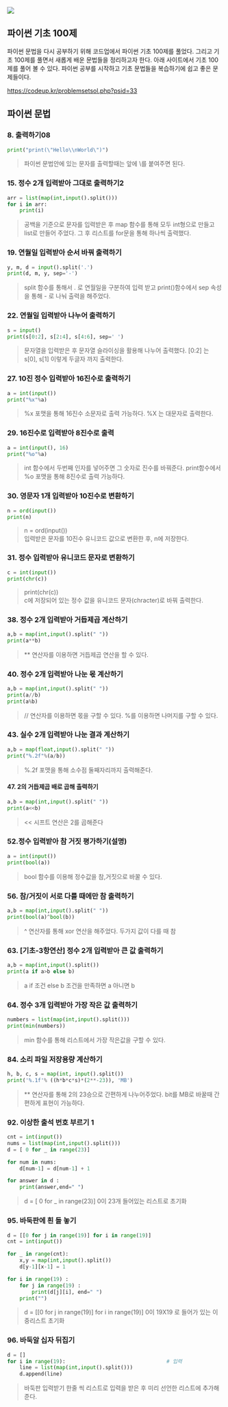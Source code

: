 ![](https://images.velog.io/images/sgwon1996/post/46c608e5-cdac-4b6e-aee1-7483c824fa2f/unnamed.jpg)

## 파이썬 기초 100제

파이썬 문법을 다시 공부하기 위해 코드업에서 파이썬 기초 100제를 풀었다. 그리고 기초 100제를 풀면서 새롭게 배운 문법들을 정리하고자 한다. 아래 사이트에서 기초 100제를 풀어 볼 수 있다. 파이썬 공부를 시작하고 기초 문법들을 복습하기에 쉽고 좋은 문제들이다.

https://codeup.kr/problemsetsol.php?psid=33

## 파이썬 문법

### 8. 출력하기08

```python
print("print(\"Hello\\nWorld\")")
```
> 파이썬 문법안에 있는 문자를 출력할때는 앞에 \를 붙여주면 된다.

### 15.  정수 2개 입력받아 그대로 출력하기2

```python
arr = list(map(int,input().split()))
for i in arr:
    print(i)
```

> 공백을 기준으로 문자를 입력받은 후 map 함수를 통해 모두 int형으로 만들고 list로 만들어 주었다. 그 후 리스트를 for문을 통해 하나씩 출력했다.

### 19. 연월일 입력받아 순서 바꿔 출력하기

```python
y, m, d = input().split('.') 
print(d, m, y, sep='-')
```

> split 함수를 통해서 . 로  연월일을 구분하여 입력 받고 print()함수에서 sep 속성을 통해 - 로 나눠 출력을 해주었다.

### 22. 연월일 입력받아 나누어 출력하기

```python
s = input()
print(s[0:2], s[2:4], s[4:6], sep=' ')
```

> 문자열을 입력받은 후 문자열 슬라이싱을 활용해 나누어 출력했다. 
[0:2] 는 s[0], s[1] 이렇게 두글자 까지 출력한다.

### 27. 10진 정수 입력받아 16진수로 출력하기

```python
a = int(input())
print("%x"%a)
```
> %x 포맷을 통해 16진수 소문자로 출력 가능하다.
%X 는 대문자로 출력한다.

### 29. 16진수로 입력받아 8진수로 출력

```python
a = int(input(), 16)
print("%o"%a)
```

> int 함수에서 두번째 인자를 넣어주면 그 숫자로 진수를 바꿔준다. print함수에서 %o 포맷을 통해 8진수로 출력 가능하다.

### 30. 영문자 1개 입력받아 10진수로 변환하기

```python
n = ord(input())
print(n)
```
> n = ord(input())  
입력받은 문자를 10진수 유니코드 값으로 변환한 후, n에 저장한다.

### 31. 정수 입력받아 유니코드 문자로 변환하기

```python
c = int(input())
print(chr(c))
```
>print(chr(c))  
c에 저장되어 있는 정수 값을 유니코드 문자(chracter)로 바꿔 출력한다. 

### 38. 정수 2개 입력받아 거듭제곱 계산하기

```python
a,b = map(int,input().split(" "))
print(a**b)
```
> ** 연산자를 이용하면 거듭제곱 연산을 할 수 있다.

### 40. 정수 2개 입력받아 나눈 몫 계산하기

```python
a,b = map(int,input().split(" "))
print(a//b)
print(a%b)
```

>  // 연산자를 이용하면 몫을 구할 수 있다. 
%를 이용하면 나머지를 구할 수 있다.

### 43. 실수 2개 입력받아 나눈 결과 계산하기

```python
a,b = map(float,input().split(" "))
print("%.2f"%(a/b))
```

> %.2f 포맷을 통해 소수점 둘째자리까지 출력해준다.

#### 47. 2의 거듭제곱 배로 곱해 출력하기

```python
a,b = map(int,input().split(" "))
print(a<<b)
```

> <<  시프트 연산은 2를 곱해준다

### 52.정수 입력받아 참 거짓 평가하기(설명)

```python
a = int(input())
print(bool(a))
```
> bool 함수를 이용해 정수값을 참,거짓으로 바꿀 수 있다.

### 56. 참/거짓이 서로 다를 때에만 참 출력하기

```python
a,b = map(int,input().split(" "))
print(bool(a)^bool(b))
```

> ^ 연산자를 통해 xor 연산을 해주었다. 두가지 값이 다를 때 참

### 63. [기초-3항연산] 정수 2개 입력받아 큰 값 출력하기

```python
a,b = map(int,input().split())
print(a if a>b else b)
```

> a if 조건 else b
조건을 만족하면 a 아니면 b

### 64. 정수 3개 입력받아 가장 작은 값 출력하기

```python
numbers = list(map(int,input().split()))
print(min(numbers))
```

> min 함수를 통해 리스트에서 가장 작은값을 구할 수 있다.

### 84. 소리 파일 저장용량 계산하기

```python
h, b, c, s = map(int, input().split())
print('%.1f'% ((h*b*c*s)*(2**-23)), 'MB')
```

> ** 연산자를 통해 2의 23승으로 간편하게 나누어주었다. 
bit를 MB로 바꿀때 간편하게 표현이 가능하다.


### 92. 이상한 출석 번호 부르기 1

```python
cnt = int(input())
nums = list(map(int,input().split()))
d = [ 0 for _ in range(23)]

for num in nums:
    d[num-1] = d[num-1] + 1

for answer in d :
    print(answer,end=" ")

```

> d = [ 0 for _ in range(23)] 
0이 23개 들어있는 리스트로 초기화

### 95. 바둑판에 흰 돌 놓기

```python
d = [[0 for j in range(19)] for i in range(19)] 
cnt = int(input())

for _ in range(cnt):
    x,y = map(int,input().split())
    d[y-1][x-1] = 1

for i in range(19) :
    for j in range(19) :
        print(d[j][i], end=" ")
    print("")

```

> d = [[0 for j in range(19)] for i in range(19)]
0이 19X19 로 들어가 있는 이중리스트 초기화

### 96. 바둑알 십자 뒤집기

```python
d = []
for i in range(19):                                 # 입력
    line = list(map(int,input().split()))
    d.append(line)
```

> 바둑판 입력받기 한줄 씩 리스트로 입력을 받은 후 미리 선언한 리스트에 추가해준다.
